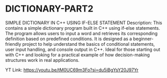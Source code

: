 # DICTIONARY-PART2
SIMPLE DICTIONARY IN C++ USING IF-ELSE STATEMENT
Description: This contains a simple dictionary program built in C++ using if-else statements. The program allows users to input a word and retrieves its corresponding definition based on predefined conditions. It is designed as a beginner-friendly project to help understand the basics of conditional statements, user input handling, and console output in C++. Ideal for those starting out with C++ and looking for a practical example of how decision-making structures work in real applications.

YT Link: https://youtu.be/tM0UC69m3Fo?si=du5iBgYsY20J97Yr
